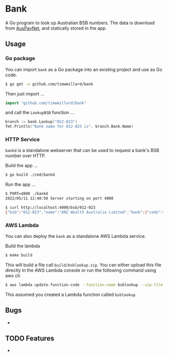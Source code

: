 # Bank

A Go program to look up Australian BSB numbers.  The data is download from [AusPayNet](https://bsb.auspaynet.com.au/), and statically stored in the app.

## Usage

### Go package
You can import `bank` as a Go package into an existing project and use as Go code.

```sh
$ go get -u github.com/timwmillard/bank
```

Then just import ...
```go
import "github.com/timwmillard/bank"
```
and call the `LookupBSB` function ...

```go
branch := bank.Lookup("012-023")
fmt.Println("Bank name for 012-023 is", branch.Bank.Name)
```

### HTTP Service

`bankd` is a standalone webserver that can be used to request a bank's BSB number over HTTP.

Build the app ...
```sh
$ go build ./cmd/bankd
```

Run the app ...
```sh
$ PORT=4000 ./bankd
2022/05/11 12:40:50 Server starting on port 4000
```

```sh
$ curl http://localhost:4000/bsb/012-023
{"bsb":"012-023","name":"ANZ Wealth Australia Limited","bank":{"code":"ANZ","name":"T\u0026C Town \u0026 Country Bank (a division of Australia \u0026 New Zealand Banking Group Limited)","bsb_numbers":"15"},"address":"347 Kent Street","suburb":"Sydney","state":"NSW","postcode":"2000"}
```

### AWS Lambda

You can also deploy the `bank` as a standalone AWS Lambda service.

Build the lambda
```sh
$ make build
```
This will build a file call `build/bsblookup.zip`.  You can either upload this file directly in the AWS Lambda console or run the following command using aws cli:
```sh
$ aws lambda update-function-code --function-name bsblookup --zip-file fileb://$$PWD/build/bsblookup.zip
```
This assumed you created a Lambda function called `bsblookup`.

## Bugs

- 
## TODO Features

- 